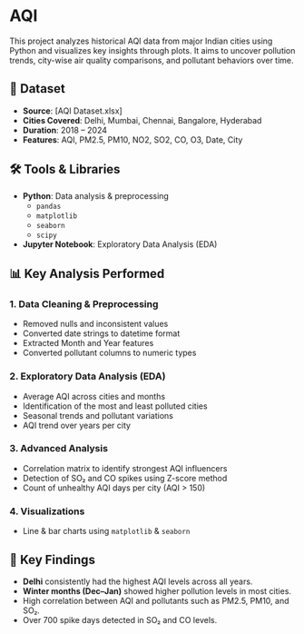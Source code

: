 # AQI
This project analyzes historical AQI data from major Indian cities using Python and visualizes key insights through plots. It aims to uncover pollution trends, city-wise air quality comparisons, and pollutant behaviors over time.
## 📁 Dataset

- **Source**: [AQI Dataset.xlsx]
- **Cities Covered**: Delhi, Mumbai, Chennai, Bangalore, Hyderabad
- **Duration**: 2018 – 2024
- **Features**: AQI, PM2.5, PM10, NO2, SO2, CO, O3, Date, City

## 🛠️ Tools & Libraries

- **Python**: Data analysis & preprocessing
  - `pandas`
  - `matplotlib`
  - `seaborn`
  - `scipy`
- **Jupyter Notebook**: Exploratory Data Analysis (EDA)

## 📊 Key Analysis Performed

### 1. **Data Cleaning & Preprocessing**
- Removed nulls and inconsistent values
- Converted date strings to datetime format
- Extracted Month and Year features
- Converted pollutant columns to numeric types

### 2. **Exploratory Data Analysis (EDA)**
- Average AQI across cities and months
- Identification of the most and least polluted cities
- Seasonal trends and pollutant variations
- AQI trend over years per city

### 3. **Advanced Analysis**
- Correlation matrix to identify strongest AQI influencers
- Detection of SO₂ and CO spikes using Z-score method
- Count of unhealthy AQI days per city (AQI > 150)

### 4. **Visualizations**
- Line & bar charts using `matplotlib` & `seaborn`

## 📌 Key Findings

- **Delhi** consistently had the highest AQI levels across all years.
- **Winter months (Dec–Jan)** showed higher pollution levels in most cities.
- High correlation between AQI and pollutants such as PM2.5, PM10, and SO₂.
- Over 700 spike days detected in SO₂ and CO levels.

